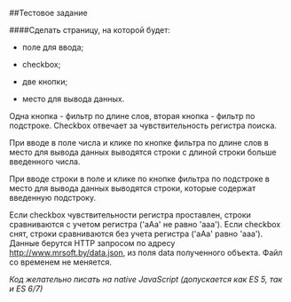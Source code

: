 ##Тестовое задание

####Сделать страницу, на которой будет:

+ поле для ввода;

+ checkbox;

+ две кнопки;

+ место для вывода данных.

Одна кнопка - фильтр по длине слов, вторая кнопка - фильтр по подстроке. Checkbox отвечает за чувствительность регистра поиска.

При вводе в поле числа и клике по кнопке фильтра по длине слов в место для вывода данных выводятся строки с длиной строки больше введенного числа.

При вводе строки в поле и клике по кнопке фильтра по подстроке в место для вывода данных выводятся строки, которые содержат введенную подстроку.

Если checkbox чувствительности регистра проставлен, строки сравниваются с учетом регистра ('aAa' не равно 'aaa'). Если checkbox снят, строки сравниваются без учета регистра ('aAa' равно 'aaa'). Данные берутся HTTP запросом по адресу http://www.mrsoft.by/data.json, из поля data полученного объекта. Файл со временем не меняется.

*Код желательно писать на native JavaScript (допускается как ES 5, так и ES 6/7)*